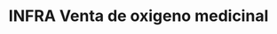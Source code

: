 ---
title: "INFRA Venta de oxigeno medicinal"
url: /nezahualcoyotl/infra-venta-de-oxigeno-medicinal/
shop: Allgemein
---